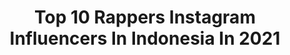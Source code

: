 ---
title: Top 10 Rappers Instagram Influencers In Indonesia In 2021
description: >-
  Find top rappers Instagram influencers in Indonesia in 2021. Most popular hashtags: #dirumahaja #hiphop #covid19 #newsingle.
platform: Instagram
hits: 45
text_top: See the most popular Instagram accounts on inBeat.
text_bottom: inBeat holds 45 Instagram influencers like this in Indonesia for you to collaborate.
profiles:
  - username: "naety_bop"
    fullname: >-
      CB
    bio: >-
      Cuma sendiri ☝ Nama Fb ituevan naetybop I'm rapper 😎busnies dm 📩 Link channel youtube🙏😇👇 BAWAH LARI KO PACAR 👇
    location: "Indonesia"
    followers: 30283
    engagement: 481
    commentsToLikes: 0.013364
    id: ck6uafri23ba50j71egqi4rae
    verified: false
    hashtags: "#stellmokoibo"
  - username: "dohyon.x173"
    fullname: >-
      Nam Dohyon 남도현 BAE173 & X1
    bio: >-
      —fɑnstɑgrɑm ↪for #BAE173 & #엑스원's maknae,main rapper #남도현↩ ⤴2004.11.10⤵ `Dodo♡ `H&D `X1#엑스원 `MBK Ent. `ONE IT #원잇 `Dwaegaldan🍼 `International, 🇮🇩🇰🇷
    location: "Indonesia"
    followers: 84560
    engagement: 190
    commentsToLikes: 0.005311
    id: ck0vxbffzy2w50i19ushqhd6c
    verified: false
    hashtags: "#x1, #bae173, #debut, #dohyon"
  - username: "sexygoath"
    fullname: >-
      SEXY GOATH
    bio: >-
      Rapper terBAN666SAT @official100music Official Merchandise @kambingliarofficial @highvolumecloth Bizniz Inquiries : @vidieyall BRAZZERZ
    location: "Indonesia"
    followers: 139182
    engagement: 615
    commentsToLikes: 0.016245
    id: ck5zml8rbmrnf0i142uott3ha
    verified: false
    hashtags: "#gak, #sexygoath, #dirumahaja, #rockstar"
  - username: "eckoshowgtown"
    fullname: >-
      ECKO SHOW [GHCOD]
    bio: >-
      🕋 Hamba اللّٰه Pengikut محمد 💡Hanya Rapper Kampung —————————————— 👇🏽New Song “Anjay Gurinjay”
    location: "Indonesia"
    followers: 105607
    engagement: 614
    commentsToLikes: 0.018817
    id: ckaot3kphu8300i781gb64loa
    verified: false
    hashtags: "#outnow, #realmidrangekiller, #pocox3nfc, #pocorapchallenge"
  - username: "nalello"
    fullname: >-
      nael tjin
    bio: >-
      🅰 DJJ - JKT 📍 Producer 🎧 Songwriter 🎼 Rapper 🎤 #asikinbelakanglayar @allgoodmusic.ina @nalello_beat New Song 👇👇👇 ( PIGI PIGI )
    location: "Indonesia"
    followers: 5671
    engagement: 743
    commentsToLikes: 0.112555
    id: ck139o4s9ma8p0i19mo5n83ei
    verified: false
    hashtags: "#rap, #hotmusic, #allgood, #asikinbelakanglayar"
  - username: "mas.gib"
    fullname: >-
      MASGIB
    bio: >-
      Rapper / Actor/ Music Producer/ Content Creator | Food Lover | Vlogger MACK'G ⏯ MASGIB A EN JE A YE NEW VERSION 👇🏾👇🏾👇🏾👇🏾👇🏾👇🏾
    location: "Indonesia"
    followers: 86400
    engagement: 231
    commentsToLikes: 0.021735
    id: ck0tu0jrn53kd0i19ow2sl6m3
    verified: false
    hashtags: "#vapeindo, #yeayea, #nyantaibantai, #liquid"
  - username: "killthedj"
    fullname: >-
      Marzuki Mohamad
    bio: >-
      Petani Urban x Rapper Agraris | @javahiphop @sedulur.katalog @ud.anarkisari
    location: "Indonesia"
    followers: 67424
    engagement: 491
    commentsToLikes: 0.016575
    id: ck1372m659gmx0i198akmdu5s
    verified: true
    hashtags: "#coronajancox, #klatenyoben, #purchasetodonate, #klatenpride"
  - username: "fatbrotherhood"
    fullname: >-
      YUSRI DIAZ DARMAWAN
    bio: >-
      OWNER: @surya_jewelry GOLD & SILVER RAPPER song writer MANAGER : +6282385267976 (@andhikarahmadhanr) CEK YOUTUBE
    location: "Indonesia"
    followers: 2784
    engagement: 1496
    commentsToLikes: 0.063619
    id: ck6u8v0u5tuiq0j71k3vik75y
    verified: false
    hashtags: "#bismania, #toyotacrown1971, #polrespadangpanjang, #npm2020"
  - username: "itsyacko"
    fullname: >-
      Yacko
    bio: >-
      A college lecturer & a rapper |@flavs.id | Contact: Gita +628159002313 | new video is here 👇🏽👇🏽👇🏽
    location: "Indonesia"
    followers: 24784
    engagement: 315
    commentsToLikes: 0.036217
    id: ck55nxtau77t70i11tkthi1az
    verified: false
    hashtags: "#16bars, #flavs, #maysketchday, #jagermusic"
  - username: "p__frozen"
    fullname: >-
      P Frozen
    bio: >-
      #Rapper #Beatmaker #Lecturer cp: +62 819-0618-0619 (@chaerul_adjam)
    location: "Indonesia"
    followers: 5419
    engagement: 674
    commentsToLikes: 0.056678
    id: ck5q874xp4ran0i1128mz3bc9
    verified: false
    hashtags: "#dpscoast, #rapper, #hiphopbali, #hiphop"
---